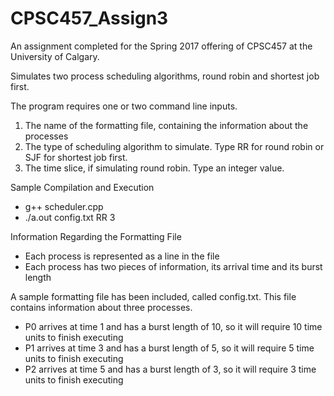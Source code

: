 # CPSC457_Assign3
An assignment completed for the Spring 2017 offering of CPSC457 at the University of Calgary.  

Simulates two process scheduling algorithms, round robin and shortest job first.

The program requires one or two command line inputs.
1) The name of the formatting file, containing the information about the processes
2) The type of scheduling algorithm to simulate.  Type RR for round robin or SJF for shortest job first.
3) The time slice, if simulating round robin.  Type an integer value.

Sample Compilation and Execution
- g++ scheduler.cpp
- ./a.out config.txt RR 3


Information Regarding the Formatting File
- Each process is represented as a line in the file
- Each process has two pieces of information, its arrival time and its burst length
 
 
A sample formatting file has been included, called config.txt.  This file contains information about three processes.
- P0 arrives at time 1 and has a burst length of 10, so it will require 10 time units to finish executing
- P1 arrives at time 3 and has a burst length of 5, so it will require 5 time units to finish executing
- P2 arrives at time 5 and has a burst length of 3, so it will require 3 time units to finish executing
